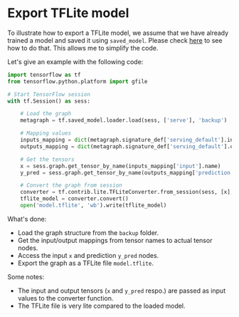 # Export TFLite model

To illustrate how to export a TFLite model, we assume that we have already trained a model and saved it using `saved_model`. Please check [here](save_saved_model.md) to see how to do that. This allows me to simplify the code.

Let's give an example with the following code:

```python
import tensorflow as tf
from tensorflow.python.platform import gfile

# Start TensorFlow session
with tf.Session() as sess:

    # Load the graph
    metagraph = tf.saved_model.loader.load(sess, ['serve'], 'backup')

    # Mapping values
    inputs_mapping = dict(metagraph.signature_def['serving_default'].inputs)
    outputs_mapping = dict(metagraph.signature_def['serving_default'].outputs)

    # Get the tensors
    x = sess.graph.get_tensor_by_name(inputs_mapping['input'].name)
    y_pred = sess.graph.get_tensor_by_name(outputs_mapping['prediction'].name)

    # Convert the graph from session
    converter = tf.contrib.lite.TFLiteConverter.from_session(sess, [x], [y_pred])
    tflite_model = converter.convert()
    open('model.tflite', 'wb').write(tflite_model)
```

What's done:

* Load the graph structure from the `backup` folder.
* Get the input/output mappings from tensor names to actual tensor nodes.
* Access the input `x` and prediction `y_pred` nodes.
* Export the graph as a TFLite file `model.tflite`.

Some notes:

* The input and output tensors (`x` and `y_pred` respo.) are passed as input values to the converter function.
* The TFLite file is very lite compared to the loaded model.
